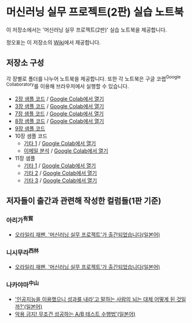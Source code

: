 # 머신러닝 실무 프로젝트(2판) 실습 노트북

이 저장소에서는 '머신러닝 실무 프로젝트(2판)' 실습 노트북을 제공합니다.

정오표는 이 저장소의 [Wiki](https://github.com/moseskim/ml-at-work/wiki)에서 제공합니다.

## 저장소 구성


각 장별로 폴더를 나누어 노트북을 제공합니다. 또한 각 노트북은 구글 코랩<sup>Google Collaboratory</sup>를 이용해 브라우저에서 실행할 수 있습니다.

- [2장 샘플 코드](chap02/Decision_boundary.ipynb) / [Google Colab에서 열기](https://colab.research.google.com/github/moseskim/ml-at-work/blob/master/chap02/Decision_boundary.ipynb)
- [3장 샘플 코드](chap03/AUC_ROC.ipynb) / [Google Colab에서 열기](https://colab.research.google.com/github/moseskim/ml-at-work/blob/master/chap03/AUC_ROC.ipynb)
- [7장 샘플 코드](chap07/all.ipynb) / [Google Colab에서 열기](https://colab.research.google.com/github/moseskim/ml-at-work/blob/master/chap07/all.ipynb)
- [8장 샘플 코드](chap08/understanding_prediction_results.ipynb) / [Google Colab에서 열기](https://colab.research.google.com/github/moseskim/ml-at-work/blob/master/chap08/understanding_prediction_results.ipynb)
- [9장 샘플 코드](chap09)
- 10장 샘플 코드
  - [기타 1](chap10/LR-forbook.ipynb) / [Google Colab에서 열기](https://colab.research.google.com/github/moseskim/ml-at-work/blob/master/chap10/LR-forbook.ipynb)
  - [이메일 분석](chap10/Kevin_Hillstrom_MineThatData_E-MailAnalytics.ipynb) / [Google Colab에서 열기](https://colab.research.google.com/github/moseskim/ml-at-work/blob/master/chap10/Kevin_Hillstrom_MineThatData_E-MailAnalytics.ipynb)
- 11장 샘플 
  - [기타 1](chap11/01_bandit_test.ipynb) / [Google Colab에서 열기](https://colab.research.google.com/github/moseskim/ml-at-work/blob/master/chap11/01_bandit_test.ipynb)
  - [기타 2](chap11/02_bandit_algorithm_compare.ipynb) / [Google Colab에서 열기](https://colab.research.google.com/github/moseskim/ml-at-work/blob/master/chap11/02_bandit_algorithm_compare.ipynb)
  - [기타 3](chap11/03_contextual_bandit.ipynb) / [Google Colab에서 열기](https://colab.research.google.com/github/moseskim/ml-at-work/blob/master/chap11/03_contextual_bandit.ipynb)

## 저자들이 출간과 관련해 작성한 컬럼들(1판 기준)

### 아리가<sup>有賀</sup>

- [오라일리 재팬, '머신러닝 실무 프로젝트'가 출간되었습니다(일본어)](https://medium.com/@chezou/cf835ff4c128)

### 니시무라<sup>西林</sup>

- [오라일리 재팬, '머신러닝 실무 프로젝트'가 출간되었습니다(일본어)](https://hagino3000.blogspot.jp/2017/11/oreillymlbook.html)

### 나카야마<sup>中山</sup>

- ['인공지능을 이용했으니 성과를 내라'고 말하는 사람의 뇌는 대체 어떻게 된 것일까?'(일본어)](https://medium.com/@tokoroten/96f4da85b924)
- [악용 금지! 무조건 성공하는 A/B 테스트 수행법'(일본어)](https://medium.com/@tokoroten/c871f61233e6)
